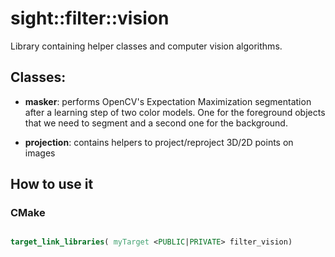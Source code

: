 # sight::filter::vision

Library containing helper classes and computer vision algorithms.

## Classes:

- **masker**: performs OpenCV's Expectation Maximization segmentation after a learning step of two color models.
  One for the foreground objects that we need to segment and a second one for the background.

- **projection**: contains helpers to project/reproject 3D/2D points on images

## How to use it

### CMake

```cmake

target_link_libraries( myTarget <PUBLIC|PRIVATE> filter_vision)

```

